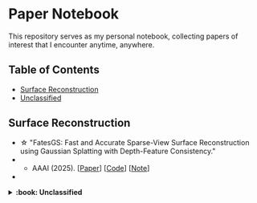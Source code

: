 # Paper Notebook

This repository serves as my personal notebook, collecting papers of interest that I encounter anytime, anywhere.

## Table of Contents

- [Surface Reconstruction](#Surface-Reconstruction)
- [Unclassified](#3dgs-based-3d-reconstruction)


## Surface Reconstruction


- ☆ "FatesGS: Fast and Accurate Sparse-View Surface Reconstruction using Gaussian Splatting with Depth-Feature Consistency."
- - AAAI (2025). [[Paper](https://arxiv.org/pdf/2501.04628)] [[Code](https://github.com/yulunwu0108/FatesGS)] [[Note]()]
- 


<details>
<summary><b>:book: Unclassified</b></summary>
  
- ★ "MVSNet: Depth Inference for Unstructured Multi-view Stereo." ECCV (2018). [[Paper](https://arxiv.org/pdf/1804.02505)] [[Code](https://github.com/xy-guo/MVSNet_pytorch)][[note]()]

</details>

